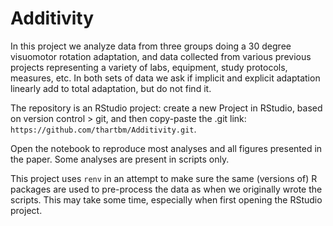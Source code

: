 # Additivity

In this project we analyze data from three groups doing a 30 degree visuomotor rotation adaptation, and data collected from various previous projects representing a variety of labs, equipment, study protocols, measures, etc. In both sets of data we ask if implicit and explicit adaptation linearly add to total adaptation, but do not find it.

The repository is an RStudio project: create a new Project in RStudio, based on version control > git, and then copy-paste the .git link: `https://github.com/thartbm/Additivity.git`.

Open the notebook to reproduce most analyses and all figures presented in the paper. Some analyses are present in scripts only.

This project uses `renv` in an attempt to make sure the same (versions of) R packages are used to pre-process the data as when we originally wrote the scripts. This may take some time, especially when first opening the RStudio project.

